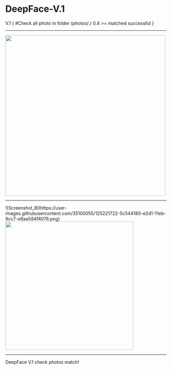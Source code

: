 # DeepFace-V.1
V.1 {
#Check all photo in folder (photos/*.*)
0.4 >= matched successful 
}
<hr>  
<img src="https://user-images.githubusercontent.com/35100055/125212064-88f96080-e2b3-11eb-81dd-f818b299eea1.png" width="500px"> 
<hr>
![Screenshot_8](https://user-images.githubusercontent.com/35100055/125221722-5c544180-e2d1-11eb-9cc7-e8aa584f4076.png)

<img src="https://user-images.githubusercontent.com/35100055/125211913-92ce9400-e2b2-11eb-86d8-848cb0b54390.png" width="400px"> 
<hr>


DeepFace V.1 check photos match!

